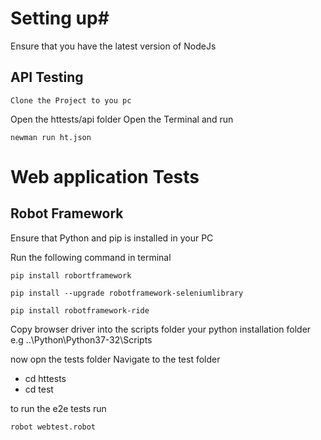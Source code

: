 # Setting up#
Ensure that you have the latest version of NodeJs

 ## API Testing ##
    Clone the Project to you pc
 Open the httests/api folder
 Open the Terminal and run

 ```
 newman run ht.json
 ```
# Web application Tests
 ## Robot Framework ##
 Ensure that Python and pip is installed in your PC

 Run the following command in terminal
 
 ```
pip install robortframework
 ```

```
pip install --upgrade robotframework-seleniumlibrary
```
 
 ```
 pip install robotframework-ride
 ```

Copy browser driver into the scripts folder your python installation folder
e.g
..\Python\Python37-32\Scripts

now opn the tests folder
 Navigate to the test folder

 - cd httests
 - cd test

 to run the e2e tests
 run

 ```
 robot webtest.robot
 ```